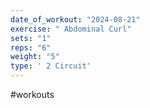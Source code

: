 ```yaml
---
date_of_workout: "2024-08-21"
exercise: " Abdominal Curl"
sets: "1"
reps: "6"
weight: "5"
type: ' 2 Circuit'
---
```

#workouts